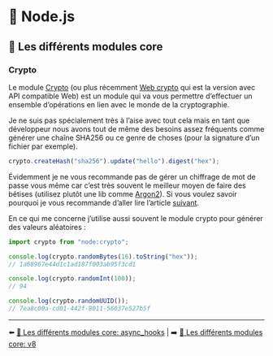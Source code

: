 # 🐢 Node.js

## 🌟 Les différents modules core

### Crypto

Le module [Crypto](https://nodejs.org/api/crypto.html) (ou plus récemment [Web crypto](https://nodejs.org/api/webcrypto.html) qui est la version avec API compatible Web) est un module qui va vous permettre d’effectuer un ensemble d’opérations en lien avec le monde de la cryptographie.

Je ne suis pas spécialement très à l’aise avec tout cela mais en tant que développeur nous avons tout de même des besoins assez fréquents comme générer une chaîne SHA256 ou ce genre de choses (pour la signature d’un fichier par exemple).

```js
crypto.createHash("sha256").update("hello").digest("hex");
```

Évidemment je ne vous recommande pas de gérer un chiffrage de mot de passe vous même car c’est très souvent le meilleur moyen de faire des bêtises (utilisez plutôt une lib comme [Argon2](https://github.com/ranisalt/node-argon2)). Si vous voulez savoir pourquoi je vous recommande d’aller lire l’article [suivant](https://medium.com/analytics-vidhya/password-hashing-pbkdf2-scrypt-bcrypt-and-argon2-e25aaf41598e).

En ce qui me concerne j’utilise aussi souvent le module crypto pour générer des valeurs aléatoires :

```js
import crypto from "node:crypto";

console.log(crypto.randomBytes(16).toString("hex"));
// 1a68967e44d1c1ad187f003ab95f3cd1

console.log(crypto.randomInt(100));
// 94

console.log(crypto.randomUUID());
// 7ea8c00a-cd01-442f-8011-56037e527b5f
```

---

⬅️ [🌟 Les différents modules core: async_hooks](./15-async_hooks.md) |
➡️ [🌟 Les différents modules core: v8](./17-v8.md)
